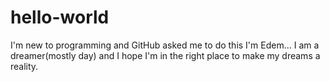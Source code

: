 # hello-world
I'm new to programming and GitHub asked me to do this
I'm Edem... I am a dreamer(mostly day) and I hope I'm in the right place to make my dreams a reality.
